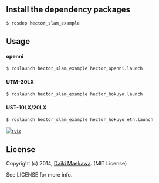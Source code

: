 ## Install the dependency packages

```sh
$ rosdep hector_slam_example
```

## Usage

#### openni

```sh
$ roslaunch hector_slam_example hector_openni.launch
```    

#### UTM-30LX

```sh
$ roslaunch hector_slam_example hector_hokuyo.launch
```

#### UST-10LX/20LX

```sh
$ roslaunch hector_slam_example hector_hokuyo_eth.launch
```

[![rviz](http://img.youtube.com/vi/xo64T0jgKKQ/0.jpg)](https://www.youtube.com/watch?v=xo64T0jgKKQ)

## License

Copyright (c) 2014, [Daiki Maekawa](http://daikimaekawa.strikingly.com/). (MIT License)

See LICENSE for more info.
